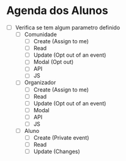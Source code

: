 # Agenda dos Alunos

- [ ] Verifica se tem algum parametro definido
  - [ ] Comunidade
    - [ ] Create (Assign to me)
    - [ ] Read
    - [ ] Update (Opt out of an event)
    - [ ] Modal (Opt out)
    - [ ] API
    - [ ] JS
  - [ ] Organizador
    - [ ] Create (Assign to me)
    - [ ] Read
    - [ ] Update (Opt out of an event)
    - [ ] Modal
    - [ ] API
    - [ ] JS 
  - [ ] Aluno
    - [ ] Create (Private event)
    - [ ] Read
    - [ ] Update (Changes)